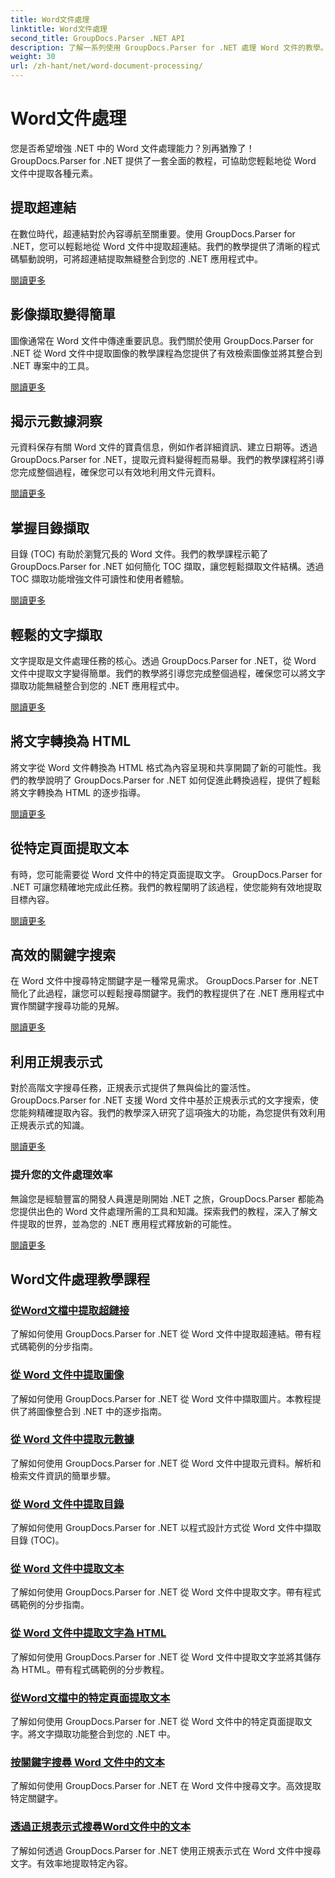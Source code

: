 ```yaml
---
title: Word文件處理
linktitle: Word文件處理
second_title: GroupDocs.Parser .NET API
description: 了解一系列使用 GroupDocs.Parser for .NET 處理 Word 文件的教學。提取超連結、圖像、元資料等。
weight: 30
url: /zh-hant/net/word-document-processing/
---
```


# Word文件處理

您是否希望增強 .NET 中的 Word 文件處理能力？別再猶豫了！ GroupDocs.Parser for .NET 提供了一套全面的教程，可協助您輕鬆地從 Word 文件中提取各種元素。

## 提取超連結
在數位時代，超連結對於內容導航至關重要。使用 GroupDocs.Parser for .NET，您可以輕鬆地從 Word 文件中提取超連結。我們的教學提供了清晰的程式碼驅動說明，可將超連結提取無縫整合到您的 .NET 應用程式中。

[閱讀更多](./extract-hyperlinks-from-word-document/)

## 影像擷取變得簡單
圖像通常在 Word 文件中傳達重要訊息。我們關於使用 GroupDocs.Parser for .NET 從 Word 文件中提取圖像的教學課程為您提供了有效檢索圖像並將其整合到 .NET 專案中的工具。

[閱讀更多](./extract-images-from-word-document/)

## 揭示元數據洞察
元資料保存有關 Word 文件的寶貴信息，例如作者詳細資訊、建立日期等。透過 GroupDocs.Parser for .NET，提取元資料變得輕而易舉。我們的教學課程將引導您完成整個過程，確保您可以有效地利用文件元資料。

[閱讀更多](./extract-metadata-from-word-document/)

## 掌握目錄擷取
目錄 (TOC) 有助於瀏覽冗長的 Word 文件。我們的教學課程示範了 GroupDocs.Parser for .NET 如何簡化 TOC 擷取，讓您輕鬆擷取文件結構。透過 TOC 擷取功能增強文件可讀性和使用者體驗。

[閱讀更多](./extract-table-of-contents-from-word-document/)

## 輕鬆的文字擷取
文字提取是文件處理任務的核心。透過 GroupDocs.Parser for .NET，從 Word 文件中提取文字變得簡單。我們的教學將引導您完成整個過程，確保您可以將文字擷取功能無縫整合到您的 .NET 應用程式中。

[閱讀更多](./extract-text-from-word-document/)

## 將文字轉換為 HTML
將文字從 Word 文件轉換為 HTML 格式為內容呈現和共享開闢了新的可能性。我們的教學說明了 GroupDocs.Parser for .NET 如何促進此轉換過程，提供了輕鬆將文字轉換為 HTML 的逐步指導。

[閱讀更多](./extract-text-from-word-document-as-html/)

## 從特定頁面提取文本
有時，您可能需要從 Word 文件中的特定頁面提取文字。 GroupDocs.Parser for .NET 可讓您精確地完成此任務。我們的教程闡明了該過程，使您能夠有效地提取目標內容。

[閱讀更多](./extract-text-from-specific-page-in-word-document/)

## 高效的關鍵字搜索
在 Word 文件中搜尋特定關鍵字是一種常見需求。 GroupDocs.Parser for .NET 簡化了此過程，讓您可以輕鬆搜尋關鍵字。我們的教程提供了在 .NET 應用程式中實作關鍵字搜尋功能的見解。

[閱讀更多](./search-text-in-word-document-by-keyword/)

## 利用正規表示式
對於高階文字搜尋任務，正規表示式提供了無與倫比的靈活性。 GroupDocs.Parser for .NET 支援 Word 文件中基於正規表示式的文字搜索，使您能夠精確提取內容。我們的教學深入研究了這項強大的功能，為您提供有效利用正規表示式的知識。

[閱讀更多](./search-text-in-word-document-by-regular-expression/)

### 提升您的文件處理效率

無論您是經驗豐富的開發人員還是剛開始 .NET 之旅，GroupDocs.Parser 都能為您提供出色的 Word 文件處理所需的工具和知識。探索我們的教程，深入了解文件提取的世界，並為您的 .NET 應用程式釋放新的可能性。

[閱讀更多](./extract-hyperlinks-from-word-document/)

## Word文件處理教學課程
### [從Word文檔中提取超鏈接](./extract-hyperlinks-from-word-document/)
了解如何使用 GroupDocs.Parser for .NET 從 Word 文件中提取超連結。帶有程式碼範例的分步指南。
### [從 Word 文件中提取圖像](./extract-images-from-word-document/)
了解如何使用 GroupDocs.Parser for .NET 從 Word 文件中擷取圖片。本教程提供了將圖像整合到 .NET 中的逐步指南。
### [從 Word 文件中提取元數據](./extract-metadata-from-word-document/)
了解如何使用 GroupDocs.Parser for .NET 從 Word 文件中提取元資料。解析和檢索文件資訊的簡單步驟。
### [從 Word 文件中提取目錄](./extract-table-of-contents-from-word-document/)
了解如何使用 GroupDocs.Parser for .NET 以程式設計方式從 Word 文件中擷取目錄 (TOC)。
### [從 Word 文件中提取文本](./extract-text-from-word-document/)
了解如何使用 GroupDocs.Parser for .NET 從 Word 文件中提取文字。帶有程式碼範例的分步指南。
### [從 Word 文件中提取文字為 HTML](./extract-text-from-word-document-as-html/)
了解如何使用 GroupDocs.Parser for .NET 從 Word 文件中提取文字並將其儲存為 HTML。帶有程式碼範例的分步教程。
### [從Word文檔中的特定頁面提取文本](./extract-text-from-specific-page-in-word-document/)
了解如何使用 GroupDocs.Parser for .NET 從 Word 文件中的特定頁面提取文字。將文字擷取功能整合到您的 .NET 中。
### [按關鍵字搜尋 Word 文件中的文本](./search-text-in-word-document-by-keyword/)
了解如何使用 GroupDocs.Parser for .NET 在 Word 文件中搜尋文字。高效提取特定關鍵字。
### [透過正規表示式搜尋Word文件中的文本](./search-text-in-word-document-by-regular-expression/)
了解如何透過 GroupDocs.Parser for .NET 使用正規表示式在 Word 文件中搜尋文字。有效率地提取特定內容。